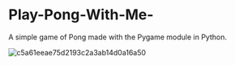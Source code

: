 # Play-Pong-With-Me-
A simple game of Pong made with the Pygame module in Python. 




![c5a61eeae75d2193c2a3ab14d0a16a50](https://user-images.githubusercontent.com/104338193/177185072-02fe2117-5fbd-402d-b94f-01f591202c46.gif)
